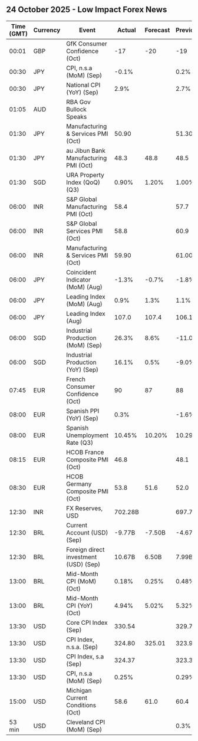 ## 24 October 2025 - Low Impact Forex News

| Time (GMT) | Currency | Event | Actual | Forecast | Previous |
|------|----------|-------|--------|----------|----------|
| 00:01 | GBP | GfK Consumer Confidence (Oct) | -17 | -20 | -19 |
| 00:30 | JPY | CPI, n.s.a (MoM) (Sep) | -0.1% |  | 0.2% |
| 00:30 | JPY | National CPI (YoY) (Sep) | 2.9% |  | 2.7% |
| 01:05 | AUD | RBA Gov Bullock Speaks |  |  |  |
| 01:30 | JPY | Manufacturing & Services PMI (Oct) | 50.90 |  | 51.30 |
| 01:30 | JPY | au Jibun Bank Manufacturing PMI (Oct) | 48.3 | 48.8 | 48.5 |
| 01:30 | SGD | URA Property Index (QoQ) (Q3) | 0.90% | 1.20% | 1.00% |
| 06:00 | INR | S&P Global Manufacturing PMI (Oct) | 58.4 |  | 57.7 |
| 06:00 | INR | S&P Global Services PMI (Oct) | 58.8 |  | 60.9 |
| 06:00 | INR | Manufacturing & Services PMI (Oct) | 59.90 |  | 61.00 |
| 06:00 | JPY | Coincident Indicator (MoM) (Aug) | -1.3% | -0.7% | -1.8% |
| 06:00 | JPY | Leading Index (MoM) (Aug) | 0.9% | 1.3% | 1.1% |
| 06:00 | JPY | Leading Index (Aug) | 107.0 | 107.4 | 106.1 |
| 06:00 | SGD | Industrial Production (MoM) (Sep) | 26.3% | 8.6% | -11.0% |
| 06:00 | SGD | Industrial Production (YoY) (Sep) | 16.1% | 0.5% | -9.0% |
| 07:45 | EUR | French Consumer Confidence (Oct) | 90 | 87 | 88 |
| 08:00 | EUR | Spanish PPI (YoY) (Sep) | 0.3% |  | -1.6% |
| 08:00 | EUR | Spanish Unemployment Rate (Q3) | 10.45% | 10.20% | 10.29% |
| 08:15 | EUR | HCOB France Composite PMI (Oct) | 46.8 |  | 48.1 |
| 08:30 | EUR | HCOB Germany Composite PMI (Oct) | 53.8 | 51.6 | 52.0 |
| 12:30 | INR | FX Reserves, USD | 702.28B |  | 697.78B |
| 12:30 | BRL | Current Account (USD) (Sep) | -9.77B | -7.50B | -4.67B |
| 12:30 | BRL | Foreign direct investment (USD) (Sep) | 10.67B | 6.50B | 7.99B |
| 13:00 | BRL | Mid-Month CPI (MoM) (Oct) | 0.18% | 0.25% | 0.48% |
| 13:00 | BRL | Mid-Month CPI (YoY) (Oct) | 4.94% | 5.02% | 5.32% |
| 13:30 | USD | Core CPI Index (Sep) | 330.54 |  | 329.79 |
| 13:30 | USD | CPI Index, n.s.a. (Sep) | 324.80 | 325.01 | 323.98 |
| 13:30 | USD | CPI Index, s.a (Sep) | 324.37 |  | 323.36 |
| 13:30 | USD | CPI, n.s.a (MoM) (Sep) | 0.25% |  | 0.29% |
| 15:00 | USD | Michigan Current Conditions (Oct) | 58.6 | 61.0 | 60.4 |
| 53 min | USD | Cleveland CPI (MoM) (Sep) |  |  | 0.3% |
